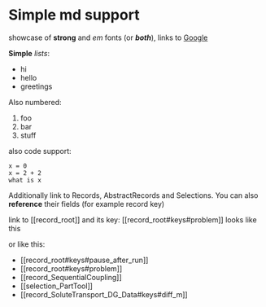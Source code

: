 # Simple md support

showcase of **strong** and *em* fonts (or ***both***), links to [Google](google.com)

**Simple** *lists*:

* hi
* hello
* greetings


Also numbered:

1. foo
2. bar
3. stuff

also code support:

```
x = 0
x = 2 + 2
what is x
```

Additionally link to Records, AbstractRecords and Selections. You can also **reference** their fields (for example record key)

link to [[record_root]] and its key: [[record_root#keys#problem]] looks like this

or like this:

- [[record_root#keys#pause_after_run]]
- [[record_root#keys#problem]]
- [[record_SequentialCoupling]]
- [[selection_PartTool]]
- [[record_SoluteTransport_DG_Data#keys#diff_m]]
